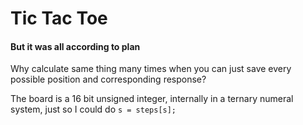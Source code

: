 # Tic Tac Toe

#### But it was all according to plan

Why calculate same thing many times when you can just save every possible position and corresponding response?

The board is a 16 bit unsigned integer, internally in a ternary numeral system, just so I could do ```s = steps[s]; ```
